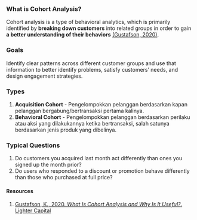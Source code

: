 ### What is Cohort Analysis?
Cohort analysis is a type of behavioral analytics, which is primarily identified by **breaking down customers** into related groups in order to gain **a better understanding of their behaviors** [(Gustafson, 2020)](https://www.lightercapital.com/blog/what-is-cohort-analysis/).

### Goals
Identify clear patterns across different customer groups and use that information to better identify problems, satisfy customers’ needs, and design engagement strategies.

### Types
1. **Acquisition Cohort** - Pengelompokkan pelanggan berdasarkan kapan pelanggan bergabung/bertransaksi pertama kalinya.
2. **Behavioral Cohort** - Pengelompokkan pelanggan berdasarkan perilaku atau aksi yang dilakukannya ketika bertransaksi, salah satunya berdasarkan jenis produk yang dibelinya.

### Typical Questions
1. Do customers you acquired last month act differently than ones you signed up the month prior?
2. Do users who responded to a discount or promotion behave differently than those who purchased at full price?

#### Resources
1. [Gustafson, K., 2020. *What Is Cohort Analysis and Why Is It Useful?*. Lighter Capital](https://www.lightercapital.com/blog/what-is-cohort-analysis/)